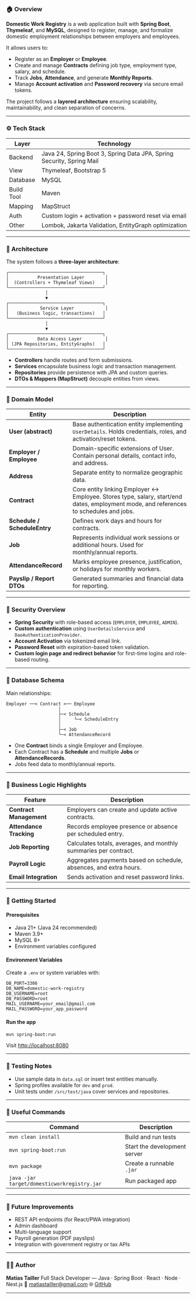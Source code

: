 ### 🏠 Overview

**Domestic Work Registry** is a web application built with **Spring Boot**, **Thymeleaf**, and **MySQL**, designed to register, manage, and formalize domestic employment relationships between employers and employees.

It allows users to:

- Register as an **Employer** or **Employee**.
- Create and manage **Contracts** defining job type, employment type, salary, and schedule.
- Track **Jobs**, **Attendance**, and generate **Monthly Reports**.
- Manage **Account activation** and **Password recovery** via secure email tokens.

The project follows a **layered architecture** ensuring scalability, maintainability, and clean separation of concerns.

---

### ⚙️ Tech Stack

| Layer      | Technology                                                            |
| ---------- | --------------------------------------------------------------------- |
| Backend    | Java 24, Spring Boot 3, Spring Data JPA, Spring Security, Spring Mail |
| View       | Thymeleaf, Bootstrap 5                                                |
| Database   | MySQL                                                                 |
| Build Tool | Maven                                                                 |
| Mapping    | MapStruct                                                             |
| Auth       | Custom login + activation + password reset via email                  |
| Other      | Lombok, Jakarta Validation, EntityGraph optimization                  |

---

### 🧩 Architecture

The system follows a **three-layer architecture**:

```
┌────────────────────────────────────┐
│           Presentation Layer        │
│  (Controllers + Thymeleaf Views)    │
└────────────────────────────────────┘
               │
               ▼
┌────────────────────────────────────┐
│            Service Layer            │
│   (Business logic, transactions)   │
└────────────────────────────────────┘
               │
               ▼
┌────────────────────────────────────┐
│           Data Access Layer         │
│ (JPA Repositories, EntityGraphs)   │
└────────────────────────────────────┘
```

- **Controllers** handle routes and form submissions.
- **Services** encapsulate business logic and transaction management.
- **Repositories** provide persistence with JPA and custom queries.
- **DTOs & Mappers (MapStruct)** decouple entities from views.

---

### 🧱 Domain Model

| Entity                       | Description                                                                                                                           |
| ---------------------------- | ------------------------------------------------------------------------------------------------------------------------------------- |
| **User (abstract)**          | Base authentication entity implementing `UserDetails`. Holds credentials, roles, and activation/reset tokens.                         |
| **Employer / Employee**      | Domain-specific extensions of User. Contain personal details, contact info, and address.                                              |
| **Address**                  | Separate entity to normalize geographic data.                                                                                         |
| **Contract**                 | Core entity linking Employer ↔ Employee. Stores type, salary, start/end dates, employment mode, and references to schedules and jobs. |
| **Schedule / ScheduleEntry** | Defines work days and hours for contracts.                                                                                            |
| **Job**                      | Represents individual work sessions or additional hours. Used for monthly/annual reports.                                             |
| **AttendanceRecord**         | Marks employee presence, justification, or holidays for monthly workers.                                                              |
| **Payslip / Report DTOs**    | Generated summaries and financial data for reporting.                                                                                 |

---

### 🔐 Security Overview

- **Spring Security** with role-based access (`EMPLOYER`, `EMPLOYEE`, `ADMIN`).
- **Custom authentication** using `UserDetailsService` and `DaoAuthenticationProvider`.
- **Account Activation** via tokenized email link.
- **Password Reset** with expiration-based token validation.
- **Custom login page and redirect behavior** for first-time logins and role-based routing.

---

### 💾 Database Schema

Main relationships:

```
Employer ──< Contract >── Employee
                    │
                    ├─< Schedule
                    │     └─< ScheduleEntry
                    │
                    ├─< Job
                    └─< AttendanceRecord
```

- One **Contract** binds a single Employer and Employee.
- Each Contract has a **Schedule** and multiple **Jobs** or **AttendanceRecords**.
- Jobs feed data to monthly/annual reports.

---

### 🧮 Business Logic Highlights

| Feature                 | Description                                                       |
| ----------------------- | ----------------------------------------------------------------- |
| **Contract Management** | Employers can create and update active contracts.                 |
| **Attendance Tracking** | Records employee presence or absence per scheduled entry.         |
| **Job Reporting**       | Calculates totals, averages, and monthly summaries per contract.  |
| **Payroll Logic**       | Aggregates payments based on schedule, absences, and extra hours. |
| **Email Integration**   | Sends activation and reset password links.                        |

---

### 🚀 Getting Started

#### Prerequisites

- Java 21+ (Java 24 recommended)
- Maven 3.9+
- MySQL 8+
- Environment variables configured

#### Environment Variables

Create a `.env` or system variables with:

```
DB_PORT=3306
DB_NAME=domestic-work-registry
DB_USERNAME=root
DB_PASSWORD=root
MAIL_USERNAME=your_email@gmail.com
MAIL_PASSWORD=your_app_password
```

#### Run the app

```bash
mvn spring-boot:run
```

Visit [http://localhost:8080](http://localhost:8080)

---

### 🧠 Testing Notes

- Use sample data in `data.sql` or insert test entities manually.
- Spring profiles available for `dev` and `prod`.
- Unit tests under `/src/test/java` cover services and repositories.

---

### 🧰 Useful Commands

| Command                                     | Description                  |
| ------------------------------------------- | ---------------------------- |
| `mvn clean install`                         | Build and run tests          |
| `mvn spring-boot:run`                       | Start the development server |
| `mvn package`                               | Create a runnable `.jar`     |
| `java -jar target/domesticworkregistry.jar` | Run packaged app             |

---

### 🌱 Future Improvements

- REST API endpoints (for React/PWA integration)
- Admin dashboard
- Multi-language support
- Payroll generation (PDF payslips)
- Integration with government registry or tax APIs

---

### 👨‍💻 Author

**Matías Tailler**
Full Stack Developer — Java · Spring Boot · React · Node · Nest.js
📧 [matiastailler@gmail.com](mailto:matiastailler@gmail.com)
🌐 [GitHub](https://github.com/matiast86)

---
